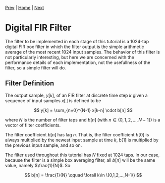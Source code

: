
[Prev](sw_organization.md) | [Home](intro.md) | [Next](common.md)

# Digital FIR Filter

The filter to be implemented in each stage of this tutorial is a 1024-tap
digital FIR box filter in which the filter output is the simple arithmetic
average of the most recent 1024 input samples. The behavior of this filter is
not particularly interesting, but here we are concerned with the performance
details of each implementation, not the usefullness of the filter, so a simple
filter will do.

## Filter Definition

The output sample, $y[k]$, of an FIR filter at discrete time step $k$ given
a sequence of input samples $x[\,]$ is defined to be

$$
  y[k] = \sum_{n=0}^{N-1} x[k-n] \cdot b[n]
$$

where $N$ is the number of filter taps and $b[n]$ (with $n \in
\{0,1,2,...,N-1\}$) is a vector of filter coefficients.

The filter coefficient $b[n]$ has lag $n$. That is, the filter coefficient
$b[0]$ is always multiplied by the newest input sample at time $k$, $b[1]$ is
multiplied by the previous input sample, and so on.

The filter used throughout this tutorial has $N$ fixed at $1024$ taps. In our
case, because the filter is a simple box averaging filter, all $b[n]$ will be
the same value, namely $\frac{1}{N}$. So

$$
  b[n] = \frac{1}{N} \qquad \forall k\in \{0,1,2,...,N-1\}
$$

